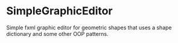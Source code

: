 # SimpleGraphicEditor
Simple fxml graphic editor for geometric shapes that uses a shape dictionary and some other OOP patterns.

